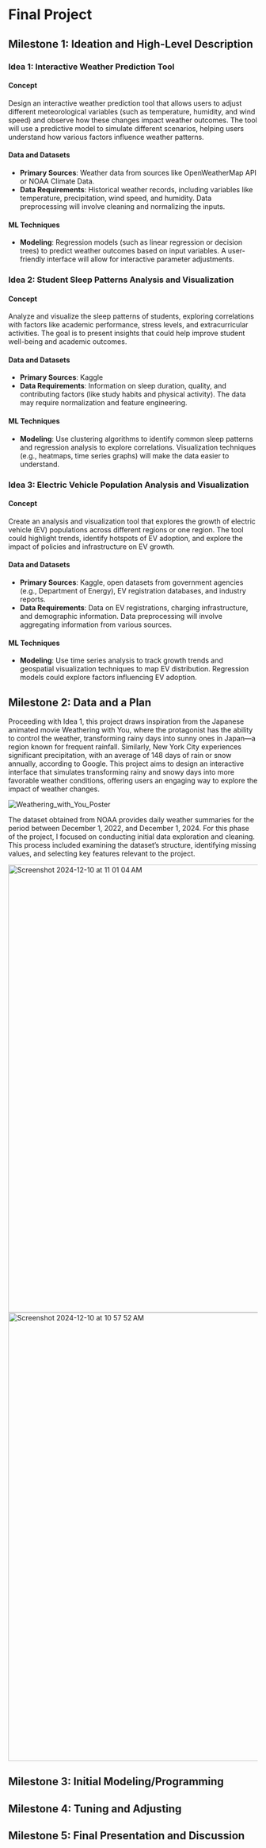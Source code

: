 # Final Project

## Milestone 1: Ideation and High-Level Description
### Idea 1: Interactive Weather Prediction Tool
#### Concept
Design an interactive weather prediction tool that allows users to adjust different meteorological variables (such as temperature, humidity, and wind speed) and observe how these changes impact weather outcomes. The tool will use a predictive model to simulate different scenarios, helping users understand how various factors influence weather patterns.

#### Data and Datasets
- **Primary Sources**: Weather data from sources like OpenWeatherMap API or NOAA Climate Data.
- **Data Requirements**: Historical weather records, including variables like temperature, precipitation, wind speed, and humidity. Data preprocessing will involve cleaning and normalizing the inputs.

#### ML Techniques
- **Modeling**: Regression models (such as linear regression or decision trees) to predict weather outcomes based on input variables. A user-friendly interface will allow for interactive parameter adjustments.

### Idea 2: Student Sleep Patterns Analysis and Visualization

#### Concept
Analyze and visualize the sleep patterns of students, exploring correlations with factors like academic performance, stress levels, and extracurricular activities. The goal is to present insights that could help improve student well-being and academic outcomes.

#### Data and Datasets
- **Primary Sources**: Kaggle
- **Data Requirements**: Information on sleep duration, quality, and contributing factors (like study habits and physical activity). The data may require normalization and feature engineering.

#### ML Techniques
- **Modeling**: Use clustering algorithms to identify common sleep patterns and regression analysis to explore correlations. Visualization techniques (e.g., heatmaps, time series graphs) will make the data easier to understand.

### Idea 3: Electric Vehicle Population Analysis and Visualization

#### Concept
Create an analysis and visualization tool that explores the growth of electric vehicle (EV) populations across different regions or one region. The tool could highlight trends, identify hotspots of EV adoption, and explore the impact of policies and infrastructure on EV growth.

#### Data and Datasets
- **Primary Sources**: Kaggle, open datasets from government agencies (e.g., Department of Energy), EV registration databases, and industry reports.
- **Data Requirements**: Data on EV registrations, charging infrastructure, and demographic information. Data preprocessing will involve aggregating information from various sources.

#### ML Techniques
- **Modeling**: Use time series analysis to track growth trends and geospatial visualization techniques to map EV distribution. Regression models could explore factors influencing EV adoption.

## Milestone 2:  Data and a Plan
Proceeding with Idea 1, this project draws inspiration from the Japanese animated movie Weathering with You, where the protagonist has the ability to control the weather, transforming rainy days into sunny ones in Japan—a region known for frequent rainfall. Similarly, New York City experiences significant precipitation, with an average of 148 days of rain or snow annually, according to Google. This project aims to design an interactive interface that simulates transforming rainy and snowy days into more favorable weather conditions, offering users an engaging way to explore the impact of weather changes.

![Weathering_with_You_Poster](https://github.com/user-attachments/assets/3e5529f1-d540-4984-9e27-0d05a56c8b6a)

The dataset obtained from NOAA provides daily weather summaries for the period between December 1, 2022, and December 1, 2024. For this phase of the project, I focused on conducting initial data exploration and cleaning. This process included examining the dataset’s structure, identifying missing values, and selecting key features relevant to the project.

<img width="902" alt="Screenshot 2024-12-10 at 11 01 04 AM" src="https://github.com/user-attachments/assets/f8fa78c7-8d8c-41c6-8521-8d11e1055dc4">

<img width="903" alt="Screenshot 2024-12-10 at 10 57 52 AM" src="https://github.com/user-attachments/assets/cc719d80-4ec1-430a-b11a-72798e700869">

## Milestone 3:  Initial Modeling/Programming

## Milestone 4:  Tuning and Adjusting

## Milestone 5:  Final Presentation and Discussion
